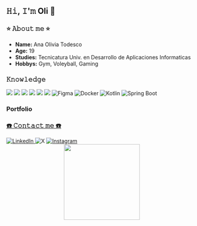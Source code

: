 ## 𝙷𝚒, 𝙸'𝚖 Oli 👋

### ⭐ 𝙰𝚋𝚘𝚞𝚝 𝚖𝚎 ⭐
<ul>
  <li><b>Name:</b> Ana Olivia Todesco </li>
  <li><b>Age:</b> 19 </li>
  <li><b>Studies:</b> Tecnicatura Univ. en Desarrollo de Aplicaciones Informaticas</li>
  <li><b>Hobbys:</b> Gym, Voleyball, Gaming </li>
</ul>

### 𝙺𝚗𝚘𝚠𝚕𝚎𝚍𝚐𝚎
<div id="badges">
<img src="https://img.shields.io/badge/html5-%23E34F26.svg?style=for-the-badge&logo=html5&logoColor=white" alt"HTML">
<img src="https://img.shields.io/badge/css3-%231572B6.svg?style=for-the-badge&logo=css3&logoColor=white" alt"CSS">
<img src="https://img.shields.io/badge/javascript-%23323330.svg?style=for-the-badge&logo=javascript&logoColor=%23F7DF1E" alt"JavaScript">
<img src="https://img.shields.io/badge/java-%23ED8B00.svg?style=for-the-badge&logo=openjdk&logoColor=white" alt"Java">
<img src="https://img.shields.io/badge/php-%23777BB4.svg?style=for-the-badge&logo=php&logoColor=white" alt"PHP">
<img src="https://img.shields.io/badge/mysql-%2300f.svg?style=for-the-badge&logo=mysql&logoColor=white" alt"MYSQL">
<img src="https://img.shields.io/badge/figma-%23F24E1E.svg?style=for-the-badge&logo=figma&logoColor=white" alt="Figma"/>
<img src="https://img.shields.io/badge/docker-%230db7ed.svg?style=for-the-badge&logo=docker&logoColor=white" alt="Docker"/>
<img src="https://img.shields.io/badge/kotlin-%230095D5.svg?style=for-the-badge&logo=kotlin&logoColor=white" alt="Kotlin"/>
<img src="https://img.shields.io/badge/spring%20boot-%236DB33F.svg?style=for-the-badge&logo=springboot&logoColor=white" alt="Spring Boot"/>
</div>

### Portfolio
<a href="https://portfolio-v1-rynz.vercel.app/">

### ☎️ 𝙲𝚘𝚗𝚝𝚊𝚌𝚝 𝚖𝚎 ☎️
<div id="badges">
  <a href="https://www.linkedin.com/in/ana-olivia-todesco-324958288/"> 
    <img src="https://img.shields.io/badge/LinkedIn-blue?style=for-the-badge&logo=linkedin&logoColor=white" alt="LinkedIn"/>
  </a>
  
  <a hhref="https://twitter.com/olii_todesco">
     <img src="https://img.shields.io/badge/X-000000.svg?style=for-the-badge&logo=x&logoColor=white" alt="X"/>
  <a/>
    <a href="https://www.instagram.com/oliviatodesco/">
      <img src="https://img.shields.io/badge/Instagram-E4405F.svg?style=for-the-badge&logo=instagram&logoColor=white" alt="Instagram"/>
    </a> 
</div>


<div id="header" align="center">
  <img src="https://64.media.tumblr.com/c70e8fcdf61a132a873f99db163896a2/tumblr_o48ggtdpJA1sfmahro1_400.gifv" width="200"/>
</div>

<img src="https://komarev.com/ghpvc/?username=condorcoders&style=flat-square&color=blue" alt=""/>
